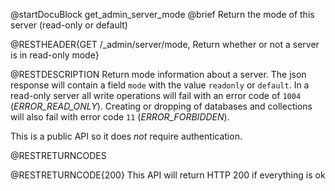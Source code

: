 
@startDocuBlock get_admin_server_mode
@brief Return the mode of this server (read-only or default)

@RESTHEADER{GET /_admin/server/mode, Return whether or not a server is in read-only mode}

@RESTDESCRIPTION
Return mode information about a server. The json response will contain
a field `mode` with the value `readonly` or `default`. In a read-only server
all write operations will fail with an error code of `1004` (_ERROR_READ_ONLY_).
Creating or dropping of databases and collections will also fail with error code `11` (_ERROR_FORBIDDEN_).

This is a public API so it does *not* require authentication. 

@RESTRETURNCODES

@RESTRETURNCODE{200}
This API will return HTTP 200 if everything is ok
